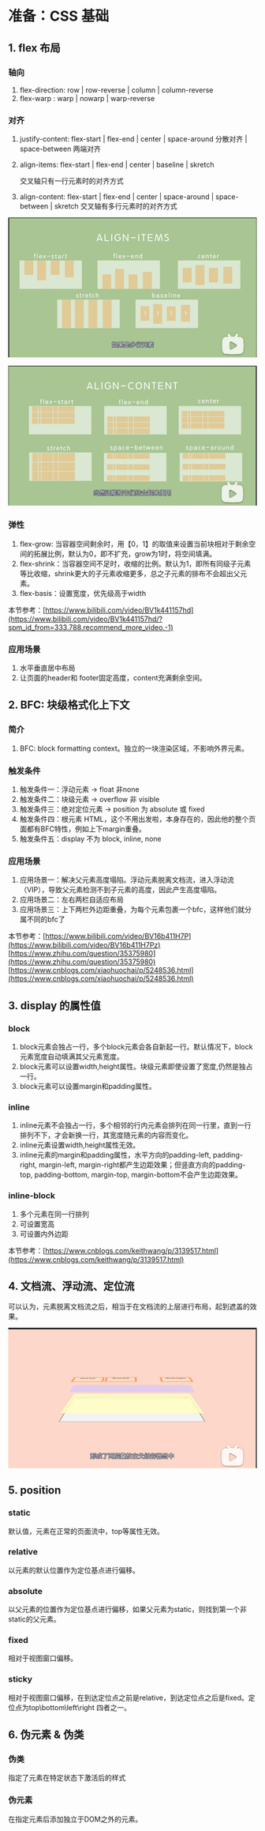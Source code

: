 # 准备：CSS 基础

## 1. flex 布局

### 轴向

1. flex-direction: row \| row-reverse \| column \| column-reverse
2. flex-warp : warp \| nowarp \| warp-reverse

### 对齐

1. justify-content: flex-start \| flex-end \| center \| space-around 分散对齐 \| space-between 两端对齐
2. align-items: flex-start \| flex-end \| center \| baseline \| skretch 

   交叉轴只有一行元素时的对齐方式

3. align-content: flex-start \| flex-end \| center \| space-around \| space-between \| skretch 交叉轴有多行元素时的对齐方式

![](../.gitbook/assets/image%20%287%29.png)

![](../.gitbook/assets/image%20%286%29.png)

### 弹性

1. flex-grow: 当容器空间剩余时，用【0，1】的取值来设置当前块相对于剩余空间的拓展比例，默认为0，即不扩充，grow为1时，将空间填满。
2. flex-shrink：当容器空间不足时，收缩的比例。默认为1，即所有同级子元素等比收缩，shrink更大的子元素收缩更多，总之子元素的排布不会超出父元素。
3. flex-basis：设置宽度，优先级高于width

本节参考：[https://www.bilibili.com/video/BV1k441157hd](https://www.bilibili.com/video/BV1k441157hd/?spm_id_from=333.788.recommend_more_video.-1)

### 应用场景

1. 水平垂直居中布局
2. 让页面的header和 footer固定高度，content充满剩余空间。

## 2. BFC: 块级格式化上下文

### 简介

1. BFC: block formatting context。独立的一块渲染区域，不影响外界元素。

### 触发条件

1. 触发条件一：浮动元素 -&gt; float 非none
2. 触发条件二：块级元素 -&gt; overflow 非 visible
3. 触发条件三：绝对定位元素 -&gt; position 为 absolute 或 fixed
4. 触发条件四：根元素 HTML，这个不用出发啦，本身存在的，因此他的整个页面都有BFC特性，例如上下margin重叠。
5. 触发条件五：display 不为 block, inline, none

### 应用场景

1. 应用场景一：解决父元素高度塌陷。浮动元素脱离文档流，进入浮动流（VIP），导致父元素检测不到子元素的高度，因此产生高度塌陷。
2. 应用场景二：左右两栏自适应布局
3. 应用场景三：上下两栏外边距重叠，为每个元素包裹一个bfc，这样他们就分属不同的bfc了

本节参考：[https://www.bilibili.com/video/BV16b411H7P](https://www.bilibili.com/video/BV16b411H7Pz)   
[https://www.zhihu.com/question/35375980](https://www.zhihu.com/question/35375980)  
[https://www.cnblogs.com/xiaohuochai/p/5248536.html](https://www.cnblogs.com/xiaohuochai/p/5248536.html)

## 3. display  的属性值

### block

1. block元素会独占一行，多个block元素会各自新起一行。默认情况下，block元素宽度自动填满其父元素宽度。
2. block元素可以设置width,height属性。块级元素即使设置了宽度,仍然是独占一行。
3. block元素可以设置margin和padding属性。

### inline

1. inline元素不会独占一行，多个相邻的行内元素会排列在同一行里，直到一行排列不下，才会新换一行，其宽度随元素的内容而变化。
2. inline元素设置width,height属性无效。
3. inline元素的margin和padding属性，水平方向的padding-left, padding-right, margin-left, margin-right都产生边距效果；但竖直方向的padding-top, padding-bottom, margin-top, margin-bottom不会产生边距效果。

### inline-block

1. 多个元素在同一行排列
2. 可设置宽高
3. 可设置内外边距

本节参考：[https://www.cnblogs.com/keithwang/p/3139517.html](https://www.cnblogs.com/keithwang/p/3139517.html)

## 4. 文档流、浮动流、定位流

可以认为，元素脱离文档流之后，相当于在文档流的上层进行布局，起到遮盖的效果。

![&#x4E0A;&#x9762;&#x4E09;&#x4E2A;&#x7EA2;&#x5757;&#x5C31;&#x662F;&#x6D6E;&#x52A8;&#x6D41;](../.gitbook/assets/image%20%285%29.png)

## 5. position

### static

默认值，元素在正常的页面流中，top等属性无效。

### relative

以元素的默认位置作为定位基点进行偏移。

### absolute

以父元素的位置作为定位基点进行偏移，如果父元素为static，则找到第一个非static的父元素。

### fixed

相对于视图窗口偏移。

### sticky

相对于视图窗口偏移，在到达定位点之前是relative，到达定位点之后是fixed。定位点为top\bottom\left\right 四者之一。

## 6. 伪元素 & 伪类

### 伪类

指定了元素在特定状态下激活后的样式

### 伪元素

在指定元素后添加独立于DOM之外的元素。

